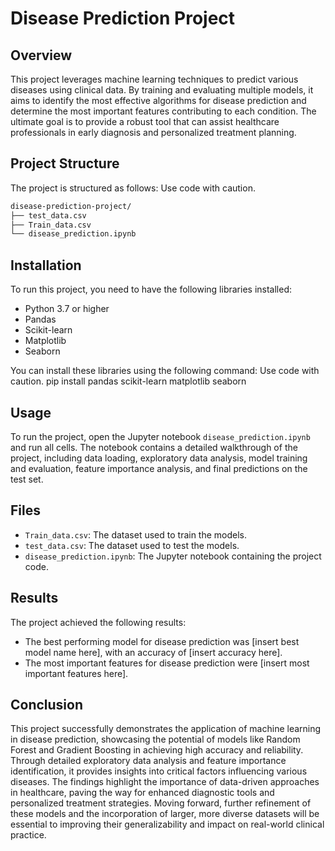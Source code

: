 # Disease Prediction Project

## Overview

This project leverages machine learning techniques to predict various diseases using clinical data. By training and evaluating multiple models, it aims to identify the most effective algorithms for disease prediction and determine the most important features contributing to each condition. The ultimate goal is to provide a robust tool that can assist healthcare professionals in early diagnosis and personalized treatment planning.

## Project Structure

The project is structured as follows:
Use code with caution.
```bash
disease-prediction-project/
├── test_data.csv
├── Train_data.csv
└── disease_prediction.ipynb
```
## Installation

To run this project, you need to have the following libraries installed:

- Python 3.7 or higher
- Pandas
- Scikit-learn
- Matplotlib
- Seaborn

You can install these libraries using the following command:
Use code with caution.
pip install pandas scikit-learn matplotlib seaborn

## Usage

To run the project, open the Jupyter notebook `disease_prediction.ipynb` and run all cells. The notebook contains a detailed walkthrough of the project, including data loading, exploratory data analysis, model training and evaluation, feature importance analysis, and final predictions on the test set. 


## Files

- `Train_data.csv`: The dataset used to train the models.
- `test_data.csv`: The dataset used to test the models.
- `disease_prediction.ipynb`: The Jupyter notebook containing the project code.

## Results

The project achieved the following results:

- The best performing model for disease prediction was [insert best model name here], with an accuracy of [insert accuracy here].
- The most important features for disease prediction were [insert most important features here].

## Conclusion

This project successfully demonstrates the application of machine learning in disease prediction, showcasing the potential of models like Random Forest and Gradient Boosting in achieving high accuracy and reliability. Through detailed exploratory data analysis and feature importance identification, it provides insights into critical factors influencing various diseases. The findings highlight the importance of data-driven approaches in healthcare, paving the way for enhanced diagnostic tools and personalized treatment strategies. Moving forward, further refinement of these models and the incorporation of larger, more diverse datasets will be essential to improving their generalizability and impact on real-world clinical practice.

